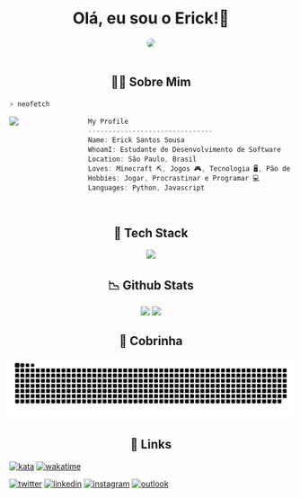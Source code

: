 

<h1 align="center">Olá, eu sou o Erick!👋</h1>

<div align="center">
    <img style="border-radius: 50%;" width="200px" src="https://files.catbox.moe/2ywa5r.png">
</div>

<br>
<h2 align="center">👨‍💻 Sobre Mim</h2>


```zsh
> neofetch
```

<img align="left" src="https://files.catbox.moe/beqwqm.webp" width="140px"/> 

```csharp
My Profile
-------------------------------
Name: Erick Santos Sousa
WhoamI: Estudante de Desenvolvimento de Software
Location: São Paulo, Brasil
Loves: Minecraft ⛏, Jogos 🎮, Tecnologia 🖥, Pão de Queijo 🧀
Hobbies: Jogar, Procrastinar e Programar 💻
Languages: Python, Javascript
```
<br>
<!--  -->


<h2 align="center">🧐 Tech Stack</h2>
<div align="center">
    <a href='https://skillicons.dev'><img src="https://skillicons.dev/icons?i=html,css,js,nodejs,python,java,mysql,git,vscode,linux,githubactions,github&perline=6"></a>
</div>

<!--  -->

<h2 align="center">📉 Github Stats</h2>
<div align="center">
<picture>
    <source height="150em" media="(prefers-color-scheme: dark)" srcset="https://github-readme-stats.vercel.app/api?username=ericksantos12&show_icons=true&theme=catppuccin_mocha&include_all_commits=true&hide=stars">
    <img height="150em" src="https://github-readme-stats.vercel.app/api?username=ericksantos12&show_icons=true&include_all_commits=true&hide=stars&theme=catppuccin_latte">
</picture>
<picture>
    <source height="150em" media="(prefers-color-scheme: dark)" srcset="https://github-readme-stats.vercel.app/api/top-langs/?username=ericksantos12&layout=compact&langs_count=7&theme=catppuccin_mocha">
    <img height="150em" src="https://github-readme-stats.vercel.app/api/top-langs/?username=ericksantos12&layout=compact&langs_count=7&theme=catppuccin_latte">
</picture>
</div>

<!--  -->

<h2 align="center">🐍 Cobrinha</h2>
<picture>
    <source media="(prefers-color-scheme: dark)" srcset="https://raw.githubusercontent.com/ericksantos12/ericksantos12/output/github-contribution-grid-snake-dark.svg">
    <img src="https://raw.githubusercontent.com/ericksantos12/ericksantos12/output/github-contribution-grid-snake.svg">
</picture>

<!--  -->

<h2 align="center">🔗 Links</h2>

[![kata](https://www.codewars.com/users/ericksantos12/badges/small)](https://www.codewars.com/users/ericksantos12)
[![wakatime](https://wakatime.com/badge/user/e56b9161-4a85-42a7-922c-c6e1c8696038.svg)](https://wakatime.com/@e56b9161-4a85-42a7-922c-c6e1c8696038)

[![twitter](https://img.shields.io/badge/-Twitter-1DA1F2?style=for-the-badge&logo=twitter&logoColor=white)](https://twitter.com/ErickSantosS12)
[![linkedin](https://img.shields.io/badge/-Linkedin-0A66C2?style=for-the-badge&logo=linkedin&logoColor=white)](https://www.linkedin.com/in/ericksantos12/)
[![instagram](https://img.shields.io/badge/-Instagram-E4405F?style=for-the-badge&logo=instagram&logoColor=white)](https://www.instagram.com/erickssousa12/)
[![outlook](https://img.shields.io/badge/-Outlook-0078D4?style=for-the-badge&logo=microsoft-outlook&logoColor=white)](mailto:erick.sousa@hotmail.com.br)
